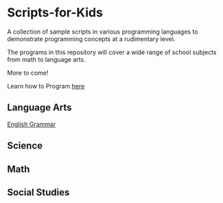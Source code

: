 # Scripts-for-Kids
A collection of sample scripts in various programming languages to demonstrate programming concepts at a rudimentary level.

The programs in this repository will cover a wide range of school subjects from math to language arts. 

More to come!

Learn how to Program [here](https://github.com/TutorialDoctor/Software_Development)

## Language Arts
[English Grammar](https://github.com/TutorialDoctor/Scripts-for-Kids/blob/master/Python/english_grammar.py)

## Science

## Math

## Social Studies

